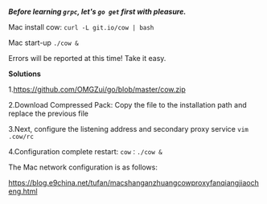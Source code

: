 ***Before learning ```grpc```, let's ```go get``` first with pleasure.***

Mac install cow:  ```curl -L git.io/cow | bash```

Mac start-up ```./cow &```

Errors will be reported at this time! Take it easy.

**Solutions**

1.https://github.com/OMGZui/go/blob/master/cow.zip

2.Download Compressed Pack: Copy the file to the installation path and replace the previous file

3.Next, configure the listening address and secondary proxy service ```vim .cow/rc```

4.Configuration complete restart: ```cow：./cow &```

The Mac network configuration is as follows:

https://blog.e9china.net/tufan/macshanganzhuangcowproxyfanqiangjiaocheng.html


